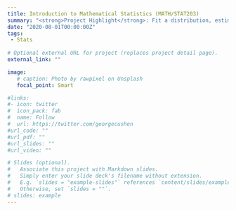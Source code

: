 ```yaml
---
title: Introduction to Mathematical Statistics (MATH/STAT203)
summary: "<strong>Project Highlight</strong>: Fit a distribution, estimated parameters, and preformed goodness of fit tests for COVID-19 death rates in Seattle, Washington and compared results to those from New York City in a group of four.</br><strong>Content</strong>: Calculus-based reexamination of statistical estimation and inference including derivations of discrete and continuous probability distributions and their properties, model fitting and maximum likelihood parameter estimation, and the theoretical basis for hypothesis testing and regression."
date: "2020-08-01T00:00:00Z"
tags:
 - Stats
 
# Optional external URL for project (replaces project detail page).
external_link: ""

image:
   # caption: Photo by rawpixel on Unsplash
   focal_point: Smart

#links:
#- icon: twitter
#  icon_pack: fab
#  name: Follow
#  url: https://twitter.com/georgecushen
#url_code: ""
#url_pdf: ""
#url_slides: ""
#url_video: ""

# Slides (optional).
#   Associate this project with Markdown slides.
#   Simply enter your slide deck's filename without extension.
#   E.g. `slides = "example-slides"` references `content/slides/example-slides.md`.
#   Otherwise, set `slides = ""`.
# slides: example
---
```

